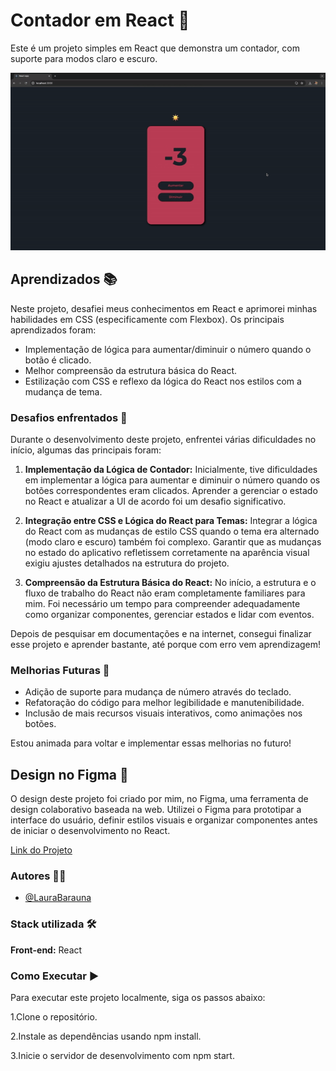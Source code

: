 # Contador em React 🔄

Este é um projeto simples em React que demonstra um contador, com suporte para modos claro e escuro.

![Demonstracao](https://github.com/LauraBarauna/Contador/blob/main/src/assets/gif-contador.gif)

## Aprendizados 📚
Neste projeto, desafiei meus conhecimentos em React e aprimorei minhas habilidades em CSS (especificamente com Flexbox). Os principais aprendizados foram:

- Implementação de lógica para aumentar/diminuir o número quando o botão é clicado.
- Melhor compreensão da estrutura básica do React.
- Estilização com CSS e reflexo da lógica do React nos estilos com a mudança de tema.

### Desafios enfrentados 🤔
Durante o desenvolvimento deste projeto, enfrentei várias dificuldades no início, algumas das principais foram:

1. **Implementação da Lógica de Contador:** Inicialmente, tive dificuldades em implementar a lógica para aumentar e diminuir o número quando os botões correspondentes eram clicados. Aprender a gerenciar o estado no React e atualizar a UI de acordo foi um desafio significativo.

2. **Integração entre CSS e Lógica do React para Temas:** Integrar a lógica do React com as mudanças de estilo CSS quando o tema era alternado (modo claro e escuro) também foi complexo. Garantir que as mudanças no estado do aplicativo refletissem corretamente na aparência visual exigiu ajustes detalhados na estrutura do projeto.

3. **Compreensão da Estrutura Básica do React:** No início, a estrutura e o fluxo de trabalho do React não eram completamente familiares para mim. Foi necessário um tempo para compreender adequadamente como organizar componentes, gerenciar estados e lidar com eventos.

Depois de pesquisar em documentações e na internet, consegui finalizar esse projeto e aprender bastante, até porque com erro vem aprendizagem!

### Melhorias Futuras 🚀

- Adição de suporte para mudança de número através do teclado.
- Refatoração do código para melhor legibilidade e manutenibilidade.
- Inclusão de mais recursos visuais interativos, como animações nos botões.

Estou animada para voltar e implementar essas melhorias no futuro!

## Design no Figma 🎨
O design deste projeto foi criado por mim, no Figma, uma ferramenta de design colaborativo baseada na web. Utilizei o Figma para prototipar a interface do usuário, definir estilos visuais e organizar componentes antes de iniciar o desenvolvimento no React.

[Link do Projeto](https://www.figma.com/design/xIHFSzXde7KqBMswxo6THc/Contador?node-id=0-1&t=JKKfT6xL9ZoJ250F-1)

### Autores 🧑‍💻

- [@LauraBarauna](https://github.com/LauraBarauna)

### Stack utilizada 🛠️

**Front-end:** React

### Como Executar ▶️

Para executar este projeto localmente, siga os passos abaixo:

1.Clone o repositório.

2.Instale as dependências usando npm install.

3.Inicie o servidor de desenvolvimento com npm start.
